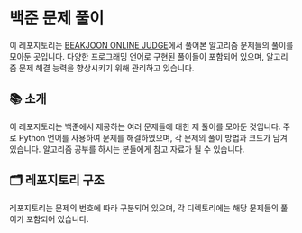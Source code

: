 # 백준 문제 풀이

이 레포지토리는 [BEAKJOON ONLINE JUDGE](https://www.acmicpc.net/)에서 풀어본 알고리즘 문제들의 풀이를 모아둔 곳입니다. 
다양한 프로그래밍 언어로 구현된 풀이들이 포함되어 있으며, 알고리즘 문제 해결 능력을 향상시키기 위해 관리하고 있습니다.

## 📚 소개

이 레포지토리는 백준에서 제공하는 여러 문제들에 대한 제 풀이를 모아둔 것입니다. 
주로 Python 언어를 사용하여 문제를 해결하였으며, 각 문제의 풀이 방법과 코드가 담겨 있습니다. 
알고리즘 공부를 하시는 분들에게 참고 자료가 될 수 있습니다.

## 🗂️ 레포지토리 구조

레포지토리는 문제의 번호에 따라 구분되어 있으며, 각 디렉토리에는 해당 문제들의 풀이가 포함되어 있습니다.

